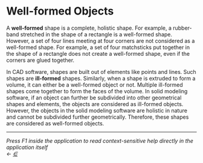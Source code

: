 # Well-formed Objects

A **well-formed** shape is a complete, holistic shape. For example, a rubber-band stretched in the shape of a rectangle is a well-formed shape. However, a set of four lines meeting at four corners are not considered as a well-formed shape. For example, a set of four matchsticks put together in the shape of a rectangle does not create a well-formed shape, even if the corners are glued together.

In CAD software, shapes are built out of elements like points and lines. Such shapes are **ill-formed** shapes. Similarly, when a shape is extruded to form a volume, it can either be a well-formed object or not. Multiple ill-formed shapes come together to form the faces of the volume. In solid modeling software, if an object can further be subdivided into other geometrical shapes and elements, the objects are considered as ill-formed objects. However, the objects in the solid modeling software are holistic in nature and cannot be subdivided further geometrically. Therefore, these shapes are considered as well-formed objects.

***

_Press F1 inside the application to read context-sensitive help directly in the application itself_\
_←_ [_∈_](https://docs.teamtad.com/well-formed\_objects?do=edit)
